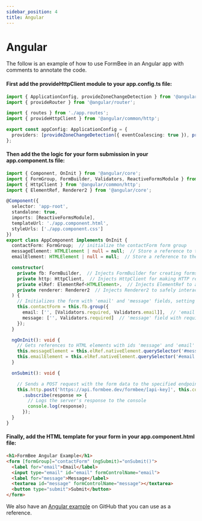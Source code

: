 ```yaml
---
sidebar_position: 4
title: Angular
---
```


# Angular

The follow is an example of how to use FormBee in an Angular app with comments to annotate the code.


#### First add the provideHttpClient module to your app.config.ts file:

```ts title="app.config.ts"
import { ApplicationConfig, provideZoneChangeDetection } from '@angular/core';
import { provideRouter } from '@angular/router';

import { routes } from './app.routes';
import { provideHttpClient } from '@angular/common/http';

export const appConfig: ApplicationConfig = {
  providers: [provideZoneChangeDetection({ eventCoalescing: true }), provideRouter(routes), provideHttpClient()]
};
```



#### Then add the the logic for your form submission in your app.component.ts file:
```ts title="app.component.ts"
import { Component, OnInit } from '@angular/core';
import { FormGroup, FormBuilder, Validators, ReactiveFormsModule } from '@angular/forms';
import { HttpClient } from '@angular/common/http';
import { ElementRef, Renderer2 } from '@angular/core';

@Component({
  selector: 'app-root',
  standalone: true,
  imports: [ReactiveFormsModule],
  templateUrl: './app.component.html',
  styleUrls: ['./app.component.css']
})
export class AppComponent implements OnInit {
  contactForm: FormGroup;  // initialize the contactForm form group
  messageElement: HTMLElement | null = null;  // Store a reference to the message HTML element
  emailElement: HTMLElement | null = null;  // Store a reference to the email HTML element

  constructor(
    private fb: FormBuilder,  // Injects FormBuilder for creating forms
    private http: HttpClient,  // Injects HttpClient for making HTTP requests
    private elRef: ElementRef<HTMLElement>,  // Injects ElementRef to access DOM elements
    private renderer: Renderer2  // Injects Renderer2 to safely interact with the DOM
  ) {
    // Initializes the form with 'email' and 'message' fields, setting validation rules
    this.contactForm = this.fb.group({
      email: ['', [Validators.required, Validators.email]],  // 'email' field with required and email format validation
      message: ['', Validators.required]  // 'message' field with required validation
    });
  }

  ngOnInit(): void {
    // Gets references to HTML elements with ids 'message' and 'email'
    this.messageElement = this.elRef.nativeElement.querySelector('#message');
    this.emailElement = this.elRef.nativeElement.querySelector('#email');
  }

  onSubmit(): void {

    // Sends a POST request with the form data to the specified endpoint
    this.http.post('https://api.formbee.dev/formbee/[api-key]', this.contactForm.value)
      .subscribe(response => {
        // Logs the server's response to the console
        console.log(response);
      });
  }
}
```

#### Finally, add the HTML template for your form in your app.component.html file:
```html title="app.component.html"
<h1>FormBee Angular Example</h1>
<form [formGroup]="contactForm" (ngSubmit)="onSubmit()">
  <label for="email">Email</label>
  <input type="email" id="email" formControlName="email">
  <label for="message">Message</label>
  <textarea id="message" formControlName="message"></textarea>
  <button type="submit">Submit</button>
</form>
```

We also have an [Angular example](https://github.com/formbee/formbee-example-angular) on GitHub that you can use as a reference.